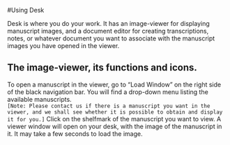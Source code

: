 #Using Desk  


Desk is where you do your work.  It has an image-viewer for displaying manuscript images, and a document editor for creating transcriptions, notes, or whatever document you want to associate with the manuscript images you have opened in the viewer.


## The image-viewer, its functions and icons.


To open a manuscript in the viewer, go to “Load Window” on the right side of the black navigation bar.  You will find a drop-down menu listing the available manuscripts.  
`[Note: Please contact us if there is a manuscript you want in the viewer, and we shall see whether it is possible to obtain and display it for you.]`
Click on the shelfmark of the manuscript you want to view.  A viewer window will open on your desk, with the image of the manuscript in it.  It may take a few seconds to load the image.
